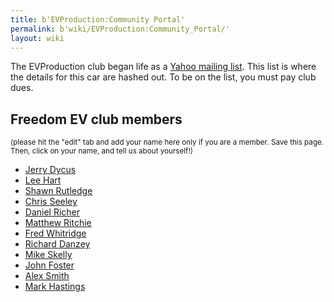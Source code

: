 ```yaml
---
title: b'EVProduction:Community Portal'
permalink: b'wiki/EVProduction:Community_Portal/'
layout: wiki
---
```


The EVProduction club began life as a [Yahoo mailing
list](http://groups.yahoo.com/group/EVProduction/). This list is where
the details for this car are hashed out. To be on the list, you must pay
club dues.

Freedom EV club members
-----------------------

<small>(please hit the "edit" tab and add your name here only if you are
a member. Save this page. Then, click on your name, and tell us about
yourself!)</small>

-   [Jerry Dycus](/wiki/Jerry_Dycus "wikilink")
-   [Lee Hart](/wiki/Lee_Hart "wikilink")
-   [Shawn Rutledge](/wiki/Shawn_Rutledge "wikilink")
-   [Chris Seeley](/wiki/Chris_Seeley "wikilink")
-   [Daniel Richer](/wiki/Daniel_Richer "wikilink")
-   [Matthew Ritchie](/wiki/Matthew_Ritchie "wikilink")
-   [Fred Whitridge](/wiki/Fred_Whitridge "wikilink")
-   [Richard Danzey](/wiki/Richard_Danzey "wikilink")
-   [Mike Skelly](/wiki/Mike_Skelly "wikilink")
-   [John Foster](/wiki/John_Foster "wikilink")
-   [Alex Smith](/wiki/Alex_Smith "wikilink")
-   [Mark Hastings](/wiki/Mark_Hastings "wikilink")
